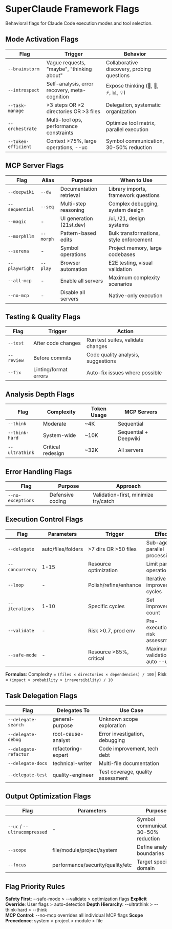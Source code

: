 # SuperClaude Framework Flags

Behavioral flags for Claude Code execution modes and tool selection.

## Mode Activation Flags

| Flag | Trigger | Behavior |
|------|---------|----------|
| `--brainstorm` | Vague requests, "maybe", "thinking about" | Collaborative discovery, probing questions |
| `--introspect` | Self-analysis, error recovery, meta-cognition | Expose thinking (🤔, 🎯, ⚡, 📊, 💡) |
| `--task-manage` | >3 steps OR >2 directories OR >3 files | Delegation, systematic organization |
| `--orchestrate` | Multi-tool ops, performance constraints | Optimize tool matrix, parallel execution |
| `--token-efficient` | Context >75%, large operations, --uc | Symbol communication, 30-50% reduction |

## MCP Server Flags

| Flag | Alias | Purpose | When to Use |
|------|-------|---------|-------------|
| `--deepwiki` | `--dw` | Documentation retrieval | Library imports, framework questions |
| `--sequential` | `--seq` | Multi-step reasoning | Complex debugging, system design |
| `--magic` | - | UI generation (21st.dev) | /ui, /21, design systems |
| `--morphllm` | `--morph` | Pattern-based edits | Bulk transformations, style enforcement |
| `--serena` | - | Symbol operations | Project memory, large codebases |
| `--playwright` | `--play` | Browser automation | E2E testing, visual validation |
| `--all-mcp` | - | Enable all servers | Maximum complexity scenarios |
| `--no-mcp` | - | Disable all servers | Native-only execution |

## Testing & Quality Flags

| Flag | Trigger | Action |
|------|---------|--------|
| `--test` | After code changes | Run test suites, validate changes |
| `--review` | Before commits | Code quality analysis, suggestions |
| `--fix` | Linting/format errors | Auto-fix issues where possible |

## Analysis Depth Flags

| Flag | Complexity | Token Usage | MCP Servers |
|------|------------|-------------|-------------|
| `--think` | Moderate | ~4K | Sequential |
| `--think-hard` | System-wide | ~10K | Sequential + Deepwiki |
| `--ultrathink` | Critical redesign | ~32K | All servers |

## Error Handling Flags

| Flag | Purpose | Approach |
|------|---------|----------|
| `--no-exceptions` | Defensive coding | Validation-first, minimize try/catch |

## Execution Control Flags

| Flag | Parameters | Trigger | Effect |
|------|------------|---------|--------|
| `--delegate` | auto/files/folders | >7 dirs OR >50 files | Sub-agent parallel processing |
| `--concurrency` | 1-15 | Resource optimization | Limit parallel operations |
| `--loop` | - | Polish/refine/enhance | Iterative improvement cycles |
| `--iterations` | 1-10 | Specific cycles | Set improvement count |
| `--validate` | - | Risk >0.7, prod env | Pre-execution risk assessment |
| `--safe-mode` | - | Resource >85%, critical | Maximum validation, auto --uc |

**Formulas**: Complexity = `(files × directories × dependencies) / 100` | Risk = `(impact × probability × irreversibility) / 10`

## Task Delegation Flags

| Flag | Delegates To | Use Case |
|------|--------------|----------|
| `--delegate-search` | general-purpose | Unknown scope exploration |
| `--delegate-debug` | root-cause-analyst | Error investigation, debugging |
| `--delegate-refactor` | refactoring-expert | Code improvement, tech debt |
| `--delegate-docs` | technical-writer | Multi-file documentation |
| `--delegate-test` | quality-engineer | Test coverage, quality assessment |

## Output Optimization Flags

| Flag | Parameters | Purpose |
|------|------------|---------|  
| `--uc` / `--ultracompressed` | - | Symbol communication, 30-50% reduction |
| `--scope` | file/module/project/system | Define analysis boundaries |
| `--focus` | performance/security/quality/etc | Target specific domain |

## Flag Priority Rules

**Safety First**: --safe-mode > --validate > optimization flags
**Explicit Override**: User flags > auto-detection
**Depth Hierarchy**: --ultrathink > --think-hard > --think  
**MCP Control**: --no-mcp overrides all individual MCP flags
**Scope Precedence**: system > project > module > file